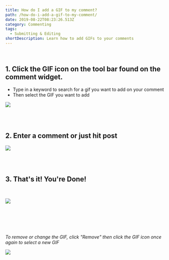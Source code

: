 ```yaml
---
title: How do I add a GIF to my comment?
path: /how-do-i-add-a-gif-to-my-comment/
date: 2019-08-22T08:23:26.513Z
category: Commenting
tags:
  - Submitting & Editing
shortDescription: Learn how to add GIFs to your comments
---
```

<br>

## 1. Click the GIF icon on the tool bar found on the comment widget.

* Type in a keyword to search for a gif you want to add on your comment
* Then select the GIF you want to add

![](/img/add-a-gif.png)

<br>

<br>

## 2. Enter a comment or just hit post

![](/img/add-a-gif-2.png)

<Br>

<br>

## 3. That's it! You're Done!

<br>

![](/img/add-a-gif-3.gif)

<br>

<br>

<br>

<Br>

_To remove or change the GIF, click "Remove" then click the GIF icon once again to select a new GIF_

![](/img/remove-gif.png)
